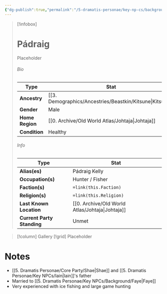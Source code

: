 ```yaml
---
{"dg-publish":true,"permalink":"/5-dramatis-personae/key-np-cs/background/padraig/","noteIcon":""}
---
```



> [!infobox]
> # Pádraig
> Placeholder
> ###### Bio
> Type |  Stat |
> ---|---|
> **Ancestry** | [[3. Demographics/Ancestries/Beastkin/Kitsune\|Kitsune]] |
> **Gender** | Male |
> **Home Region** | [[0. Archive/Old World Atlas/Johtaja\|Johtaja]] |
> **Condition** | Healthy |
> ###### Info
> Type |  Stat |
> ---|---|
> **Alias(es)** | Pádraig Kelly |
> **Occupation(s)** | Hunter / Fisher |
> **Faction(s)** | `=link(this.Faction)` |
> **Religion(s)** | `=link(this.Religion)` |
> **Last Known Location** | [[0. Archive/Old World Atlas/Johtaja\|Johtaja]] |
> **Current Party Standing** | Unmet |

> [!column] Gallery 
> [!grid] 
> Placeholder

# Notes

- [[5. Dramatis Personae/Core Party/Shae\|Shae]] and [[5. Dramatis Personae/Key NPCs/Iain\|Iain]]'s father 
- Married to [[5. Dramatis Personae/Key NPCs/Background/Faye\|Faye]] 
- Very experienced with ice fishing and large game hunting
